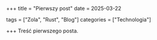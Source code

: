 +++
title = "Pierwszy post"
date = 2025-03-22

tags = ["Zola", "Rust", "Blog"]
categories = ["Technologia"]

+++
Treść pierwszego posta.
